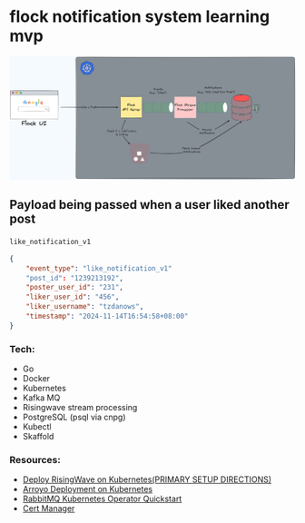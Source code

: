 # flock notification system learning mvp

![alt text](docs/image.png)

## Payload being passed when a user liked another post

`like_notification_v1`

```json
{
    "event_type": "like_notification_v1"
    "post_id": "1239213192",
    "poster_user_id": "231",
    "liker_user_id": "456",
    "liker_username": "tzdanows",
    "timestamp": "2024-11-14T16:54:58+08:00"
}
```

### Tech:

- Go
- Docker
- Kubernetes
- Kafka MQ
- Risingwave stream processing
- PostgreSQL (psql via cnpg)
- Kubectl
- Skaffold


### Resources:

- [Deploy RisingWave on Kubernetes(PRIMARY SETUP DIRECTIONS)](https://docs.risingwave.com/deploy/risingwave-kubernetes)
- [Arroyo Deployment on Kubernetes](https://doc.arroyo.dev/deployment/kubernetes)
- [RabbitMQ Kubernetes Operator Quickstart](https://www.rabbitmq.com/kubernetes/operator/quickstart-operator)
- [Cert Manager](https://cert-manager.io/docs/installation/)